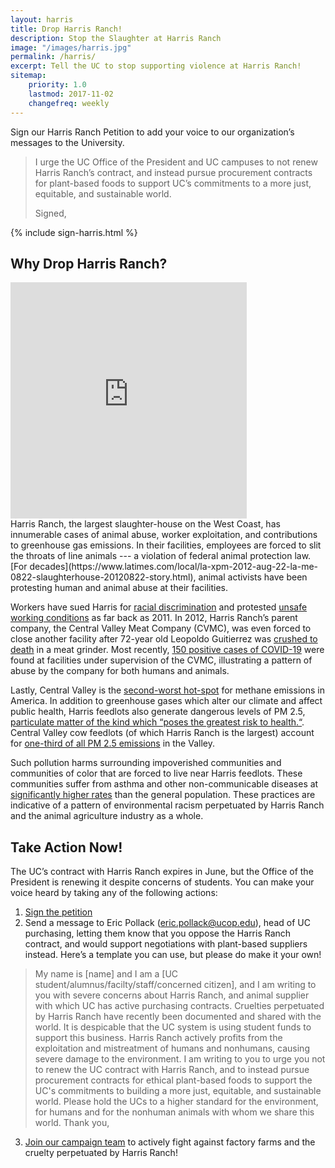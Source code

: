```yaml
---
layout: harris
title: Drop Harris Ranch!
description: Stop the Slaughter at Harris Ranch
image: "/images/harris.jpg"
permalink: /harris/
excerpt: Tell the UC to stop supporting violence at Harris Ranch!
sitemap:
    priority: 1.0
    lastmod: 2017-11-02
    changefreq: weekly
---
```


Sign our Harris Ranch Petition to add your voice to our organization’s messages to the University.

> I urge the UC Office of the President and UC campuses to not renew Harris Ranch’s contract, and instead pursue procurement contracts for plant-based foods to support UC’s commitments to a more just, equitable, and sustainable world.
>
> Signed,

{% include sign-harris.html %}


## Why Drop Harris Ranch?
<style>
.embed-container {
  position: relative;
  padding-bottom: 75%;
  height: 0;
  overflow: hidden;
  max-width: 75%;
  display: flex;
  align-items: center;
  justify-content: center;
}
.embed-container iframe,
.embed-container object,
.embed-container embed {
  position: absolute;
  top: 0;
  left: 0;
  width: 100%;
  height: 100%;
}
</style>
<div class='embed-container'>
  <iframe title="YouTube video player" width="640" height="390" src="https://www.youtube.com/embed/bfB192xAkrA" frameborder="0" allowfullscreen></iframe>
</div>
Harris Ranch, the largest slaughter-house on the West Coast, has innumerable cases of animal abuse, worker exploitation, and contributions to greenhouse gas emissions. In their facilities, employees are forced to slit the throats of line animals --- a violation of federal animal protection law. [For decades](https://www.latimes.com/local/la-xpm-2012-aug-22-la-me-0822-slaughterhouse-20120822-story.html), animal activists have been protesting human and animal abuse at their facilities.

Workers have sued Harris for [racial discrimination](https://www.sacbee.com/news/california/article244447347.html) and protested [unsafe working conditions](https://hanfordsentinel.com/news/local/former-employees-say-hanford-plant-unsafe/article_5bf78bfc-46d3-11e0-ae4a-001cc4c002e0.html) as far back as 2011. In 2012, Harris Ranch’s parent company, the Central Valley Meat Company (CVMC), was even forced to close another facility after 72-year old Leopoldo Guitierrez was [crushed to death](https://www.latimes.com/local/la-xpm-2012-aug-22-la-me-0822-slaughterhouse-20120822-story.html)  in a meat grinder. Most recently, [150 positive cases of COVID-19](https://abc30.com/central-valley-meat-company-hanford-coronavirus-kings-county/6164914/) were found at facilities under supervision of the CVMC, illustrating a pattern of abuse by the company for both humans and animals.

Lastly, Central Valley is the [second-worst hot-spot](https://sanfrancisco.cbslocal.com/2014/10/09/mysterious-sources-of-methane-viewed-from-space-makes-central-california-2nd-worst-hot-spot-in-nation-agriculture-nasa-global-warming-fresno-livestock/)  for methane emissions in America. In addition to greenhouse gases which alter our climate and affect public health, Harris feedlots also generate dangerous levels of PM 2.5, [particulate matter of the kind which “poses the greatest risk to health.“](https://www.epa.gov/pm-pollution/particulate-matter-pm-basics#effects). Central Valley cow feedlots (of which Harris Ranch is the largest) account for [one-third of all PM 2.5 emissions](https://doi.org/10.1016/j.jclepro.2020.123744) in the Valley.

Such pollution harms surrounding impoverished communities and communities of color that are forced to live near Harris feedlots.
These communities suffer from asthma and other non-communicable diseases at [significantly higher rates](https://doi.org/10.1016/j.jclepro.2020.123744) than the general population.
These practices are indicative of a pattern of environmental racism perpetuated by Harris Ranch and the animal agriculture industry as a whole.

## Take Action Now!
The UC’s contract with Harris Ranch expires in June, but the Office of the President is renewing it despite concerns of students. You can make your voice heard by taking any of the following actions:
1. [Sign the petition](#)
2. Send a message to Eric Pollack ([eric.pollack@ucop.edu](mailto:eric.pollack@ucop.edu)), head of UC purchasing, letting them know that you oppose the Harris Ranch contract, and would support negotiations with plant-based suppliers instead. Here’s a template you can use, but please do make it your own!

> My name is [name] and I am a [UC student/alumnus/facilty/staff/concerned citizen], and I am writing to you with severe concerns about Harris Ranch, and animal supplier with which UC has active purchasing contracts. Cruelties perpetuated by Harris Ranch have recently been documented and shared with the world. It is despicable that the UC system is using student funds to support this business. Harris Ranch actively profits from the exploitation and mistreatment of humans and nonhumans, causing severe damage to the environment. I am writing to you to urge you not to renew the UC contract with Harris Ranch, and to instead pursue procurement contracts for ethical plant-based foods to support the UC's commitments to building a more just, equitable, and sustainable world.
> Please hold the UCs to a higher standard for the environment, for humans and for the nonhuman animals with whom we share this world.
> Thank you,

3. [Join our campaign team](/join) to actively fight against factory farms and the cruelty perpetuated by Harris Ranch!
 

